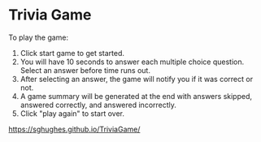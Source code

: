 # Trivia Game

To play the game:
1. Click start game to get started. 
2. You will have 10 seconds to answer each multiple choice question. Select an answer before time runs out. 
3. After selecting an answer, the game will notify you if it was correct or not. 
4. A game summary will be generated at the end with answers skipped, answered correctly, and answered incorrectly. 
5. Click "play again" to start over.

https://sghughes.github.io/TriviaGame/
